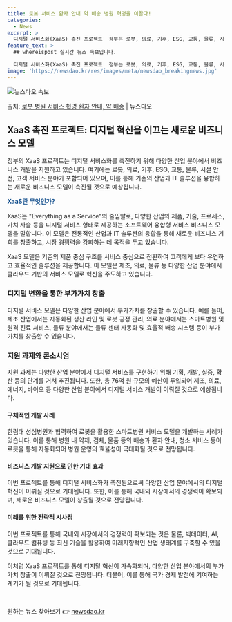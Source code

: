 ```yaml
---
title: 로봇 서비스 환자 안내 약 배송 병원 혁명을 이끌다!
categories:
  - News
excerpt: >
  디지털 서비스화(XaaS) 촉진 프로젝트  정부는 로봇, 의료, 기후, ESG, 교통, 물류, 시설안전, 고…
feature_text: >
  ## whereispost 실시간 뉴스 속보입니다.

  디지털 서비스화(XaaS) 촉진 프로젝트  정부는 로봇, 의료, 기후, ESG, 교통, 물류, 시설안전, 고…
image: 'https://newsdao.kr/res/images/meta/newsdao_breakingnews.jpg'
---
```


![뉴스다오 속보](https://newsdao.kr/res/images/meta/newsdao_breakingnews.jpg)

<p>출처: <a href="https://newsdao.kr/4319" rel="dofollow">로봇 병원 서비스 혁명 환자 안내, 약 배송</a> | 뉴스다오</p>

<h2 data-ke-size="size26">XaaS 촉진 프로젝트: 디지털 혁신을 이끄는 새로운 비즈니스 모델</h2>
정부의 XaaS 프로젝트는 디지털 서비스화를 촉진하기 위해 다양한 산업 분야에서 비즈니스 개발을 지원하고 있습니다. 여기에는 로봇, 의료, 기후, ESG, 교통, 물류, 시설 안전, 고객 서비스 분야가 포함되어 있으며, 이를 통해 기존의 산업과 IT 솔루션을 융합하는 새로운 비즈니스 모델이 촉진될 것으로 예상됩니다.

<p data-ke-size="size16"><b><span style="color: #1a5490;">XaaS란 무엇인가?</span></b></p>
XaaS는 "Everything as a Service"의 줄임말로, 다양한 산업의 제품, 기술, 프로세스, 가치 사슬 등을 디지털 서비스 형태로 제공하는 소프트웨어 융합형 서비스 비즈니스 모델을 말합니다. 이 모델은 전통적인 산업과 IT 솔루션의 융합을 통해 새로운 비즈니스 기회를 창출하고, 시장 경쟁력을 강화하는 데 목적을 두고 있습니다.

XaaS 모델은 기존의 제품 중심 구조를 서비스 중심으로 전환하여 고객에게 보다 유연하고 효율적인 솔루션을 제공합니다. 이 모델은 제조, 의료, 물류 등 다양한 산업 분야에서 클라우드 기반의 서비스 모델로 혁신을 주도하고 있습니다.

<h3>디지털 변환을 통한 부가가치 창출</h3>
디지털 서비스 모델은 다양한 산업 분야에서 부가가치를 창출할 수 있습니다. 예를 들어, 제조 산업에서는 자동화된 생산 라인 및 로봇 공정 관리, 의료 분야에서는 스마트병원 및 원격 진료 서비스, 물류 분야에서는 물류 센터 자동화 및 효율적 배송 시스템 등이 부가가치를 창출할 수 있습니다.

<h3>지원 과제와 콘소시엄</h3>
지원 과제는 다양한 산업 분야에서 디지털 서비스를 구현하기 위해 기획, 개발, 실증, 확산 등의 단계를 거쳐 추진됩니다. 또한, 총 76억 원 규모의 예산이 투입되어 제조, 의료, 에너지, 바이오 등 다양한 산업 분야에서 디지털 서비스 개발이 이뤄질 것으로 예상됩니다.

<h4>구체적인 개발 사례</h4>
한림대 성심병원과 협력하여 로봇을 활용한 스마트병원 서비스 모델을 개발하는 사례가 있습니다. 이를 통해 병원 내 약제, 검체, 물품 등의 배송과 환자 안내, 청소 서비스 등이 로봇을 통해 자동화되어 병원 운영의 효율성이 극대화될 것으로 전망됩니다.

<h4>비즈니스 개발 지원으로 인한 기대 효과</h4>
이번 프로젝트를 통해 디지털 서비스화가 촉진됨으로써 다양한 산업 분야에서의 디지털 혁신이 이뤄질 것으로 기대됩니다. 또한, 이를 통해 국내외 시장에서의 경쟁력이 확보되며, 새로운 비즈니스 모델이 창출될 것으로 전망됩니다.

<h4>미래를 위한 전략적 시사점</h4>
이번 프로젝트를 통해 국내외 시장에서의 경쟁력이 확보되는 것은 물론, 빅데이터, AI, 클라우드 컴퓨팅 등 최신 기술을 활용하여 미래지향적인 산업 생태계를 구축할 수 있을 것으로 기대됩니다.

이처럼 XaaS 프로젝트를 통해 디지털 혁신이 가속화되며, 다양한 산업 분야에서의 부가가치 창출이 이뤄질 것으로 전망됩니다. 더불어, 이를 통해 국가 경제 발전에 기여하는 계기가 될 것으로 기대됩니다. <p data-ke-size="size16">&nbsp;</p> 

원하는 뉴스 찾아보기 👉 <a href="https://newsdao.kr" rel="dofollow">newsdao.kr</a>


